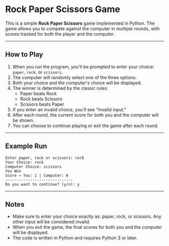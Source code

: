 # Rock Paper Scissors Game

This is a simple **Rock Paper Scissors** game implemented in Python. The game allows you to compete against the computer in multiple rounds, with scores tracked for both the player and the computer.

---

## How to Play

1. When you run the program, you'll be prompted to enter your choice: `paper`, `rock`, or `scissors`.
2. The computer will randomly select one of the three options.
3. Both your choice and the computer's choice will be displayed.
4. The winner is determined by the classic rules:
   - Paper beats Rock
   - Rock beats Scissors
   - Scissors beats Paper
5. If you enter an invalid choice, you'll see "Invalid input."
6. After each round, the current score for both you and the computer will be shown.
7. You can choose to continue playing or exit the game after each round.

---

## Example Run

```
Enter paper, rock or scissors: rock
Your Choice: rock
Computer Choice: scissors
You Won
Score → You: 1 | Computer: 0
------------------------------
Do you want to continue? (y/n): y
```

---

## Notes

- Make sure to enter your choice exactly as: paper, rock, or scissors. Any other input will be considered invalid.
- When you exit the game, the final scores for both you and the computer will be displayed.
- The code is written in Python and requires Python 3 or later.

